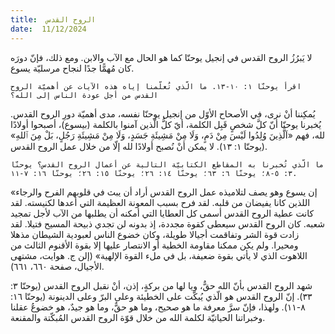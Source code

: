 ```yaml
---
title:  الروح القدس
date:  11/12/2024
---
```


لا يَبرُزُ الروح القدس في إنجيل يوحنّا كما هو الحال مع الآب والابن. ومع ذلك، فإنّ دورَه كان مُهمًّا جدًا لنجاح مرسليّة يسوع.

`اقرأ يوحنّا ١: ١٠-١٣. ما الّذي تُعلّمنا إياه هذه الآيات عن أهميّة الروح القدس من أجل عودة الناس إلى الله؟`

يُمكِننا أنْ نرى، في الأصحاح الأوّل من إنجيل يوحنّا نفسه، مدى أهميّة دورِ الروح القدس. يُخبرنا يوحنّا أنّ كلَّ شخصٍ قَبِل الكلمة، أيّ كلُّ الّذين آمنوا بالكلمة (بيسوع)، أصبحوا أولادًا لله، فهم «اَلَّذِينَ وُلِدُوا لَيْسَ مِنْ دَمٍ، وَلَا مِنْ مَشِيئَةِ جَسَدٍ، وَلَا مِنْ مَشِيئَةِ رَجُلٍ، بَلْ مِنَ ٱللهِ» (يوحنّا ١: ١٣). لا يمكن أنْ نُصبح أولادًا لله إلّا من خلال عمل الروح القدس.

`ما الّذي تُخبرنا به المقاطع الكتابيّة التالية عن أعمال الروح القدس؟ يوحنّا ٣: ٥-٨؛ يوحنّا ٦: ٦٣؛ يوحنّا ١٤: ٢٦؛ يوحنّا ١٥: ٢٦؛ يوحنّا ١٦: ٧-١١.`

«إن يسوع وهو يصف لتلاميذه عمل الروح القدس أراد أن يبث في قلوبهم الفرح والرجاء اللذين كانا يفيضان من قلبه. لقد فرح بسبب المعونة العظيمة التي أعدها لكنيسته. لقد كانت عطية الروح القدس أسمى كل العطايا التي أمكنه أن يطلبها من الآب لأجل تمجيد شعبه. كان الروح القدس سيعطى كقوة مجددة، إذ بدونه لن تجدي ذبيحة المسيح فتيلا. لقد زادت قوة الشر وتفاقمت أجيالا طويلة، وكان خضوع الناس لعبودية الشيطان مذهلا ومحيرا. ولم يكن ممكنا مقاومة الخطية أو الانتصار عليها إلا بقوة الأقنوم الثالث من اللاهوت الذي لا يأتي بقوة ضعيفة، بل في ملء القوة الإلهية» (إلن ج. هوايت، مشتهى الأجيال، صفحة ٦٦٠، ٦٦١).

شهد الروح القدس بأنّ الله حقٌّ، ويا لها من بركةٍ، إذن، أنْ نقبل الروح القدس (يوحنّا ٣: ٣٣). إنّ الروح القدس هو الّذي يُبكّت على الخطيئة وعلى البرّ وعلى الدينونة (يوحنّا ١٦: ٨-١١). ولهذا، فإنّ سرَّ معرفة ما هو صحيح، وما هو حقٌّ، وما هو جيدٌ، هو خضوعُ عقلنا وخبراتنا الحياتيّة لكلمة الله من خلال قوّة الروح القدس المُبكّتة والمقنعة.